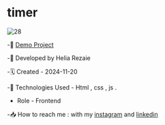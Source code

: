 # timer

![28](https://github.com/user-attachments/assets/d2ff6e60-5218-475c-980c-a25cfec7fe3a)

-🔗 [Demo Project](https://helia-rz79.github.io/timer/)

-🙍 Developed by Helia Rezaie

-🗓️ Created - 2024-11-20

-📱 Technologies Used - Html , css , js .

- Role - Frontend

-📥 How to reach me : with my [instagram](https://www.instagram.com/helia.web) and [linkedin](https://www.linkedin.com/in/helia-rezaie-web)
